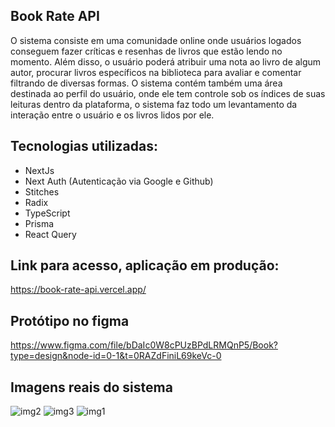 ## Book Rate API

O sistema consiste em uma comunidade online onde usuários logados conseguem fazer críticas e resenhas de livros que estão lendo no momento. Além disso, o usuário poderá
atribuir uma nota ao livro de algum autor, procurar livros específicos na biblioteca para avaliar e comentar filtrando de diversas formas. O sistema contém também uma área
destinada ao perfil do usuário, onde ele tem controle sob os índices de suas leituras dentro da plataforma, o sistema faz todo um levantamento da interação entre o usuário
e os livros lidos por ele.

## Tecnologias utilizadas:

* NextJs
* Next Auth (Autenticação via Google e Github)
* Stitches
* Radix
* TypeScript
* Prisma
* React Query

## Link para acesso, aplicação em produção:

https://book-rate-api.vercel.app/

## Protótipo no figma

https://www.figma.com/file/bDaIc0W8cPUzBPdLRMQnP5/Book?type=design&node-id=0-1&t=0RAZdFiniL69keVc-0

## Imagens reais do sistema

![img2](https://user-images.githubusercontent.com/98703816/236658081-41051ef5-215e-4a9a-9053-ffff3ba3a432.png)
![img3](https://user-images.githubusercontent.com/98703816/236658082-0ea593a5-f876-49af-94a2-9c85032e619d.png)
![img1](https://user-images.githubusercontent.com/98703816/236658084-1fe77502-bd48-4a8a-a9ab-67a8517a0c81.png)





